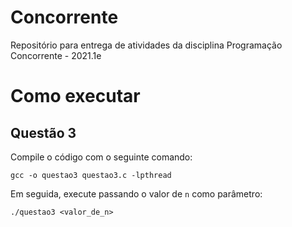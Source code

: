 # Concorrente

Repositório para entrega de atividades da disciplina Programação Concorrente - 2021.1e


# Como executar

## Questão 3

Compile o código com o seguinte comando:

```shell
gcc -o questao3 questao3.c -lpthread
```

Em seguida, execute passando o valor de `n` como parâmetro:

```shell
./questao3 <valor_de_n>
```